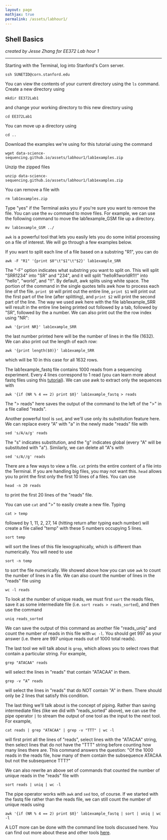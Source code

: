 ```yaml
---
layout: page
mathjax: true
permalink: /assets/labhour1/
---
```


## Shell Basics

_created by Jesse Zhang for EE372 Lab hour 1_

---

Starting with the Terminal, log into Stanford's Corn server.

```
ssh SUNETID@corn.stanford.edu
```

You can view the contents of your current directory using the ```ls``` command. Create a new directory using

```
mkdir EE372Lab1
```

and change your working directory to this new directory using

```
cd EE372Lab1
```

You can move up a directory using

```
cd ..
```

Download the examples we're using for this tutorial using the command

```
wget data-science-sequencing.github.io/assets/labhour1/lab1examples.zip
```

Unzip the zipped files

```
unzip data-science-sequencing.github.io/assets/labhour1/lab1examples.zip
```

You can remove a file with

```
rm lab1examples.zip
```

Type "yes" if the Terminal asks you if you're sure you want to remove the file. You can use the ```mv``` command to move files. For example, we can use the following command to move the lab1example_GSM file up a directory.

```
mv lab1example_GSM ../
```

```awk``` is a powerful tool that lets you easily lets you do some initial processing on a file of interest. We will go through a few examples below.

If you want to split each line of a file based on a substring "R1", you can do

```
awk -F "R1" '{print $0"\t"$1"\t"$2}' lab1example_SRR
```

The "-F" option indicates what substring you want to split on. This will split "SRR1234" into "SR" and "234", and it will split "helloR1worldR1!!" into "hello", "world", and "!!". By default, awk splits using white space. The portion of the command in the single quotes tells awk how to process each line of the file. ```print $0``` will print out the entire line, ```print $1``` will print out the first part of the line (after splitting), and ```print $2``` will print the second part of the line. The way we used awk here with the file lab1example_SRR will result in the entire line being printed out followed by a tab, followed by "SR", followed by the a number. We can also print out the the row index using "NR":

```
awk '{print NR}' lab1example_SRR
```

the last number printed here will be the number of lines in the file (1632). We can also print out the length of each row:

```
awk '{print length($0)}' lab1example_SRR
```

which will be 10 in this case for all 1632 rows.

The lab1example_fastq file contains 1000 reads from a sequencing experiment. Every 4 lines correspond to 1 read (you can learn more about fastq files using this [tutorial](http://nbviewer.jupyter.org/github/BenLangmead/comp-genomics-class/blob/master/notebooks/FASTQ.ipynb)). We can use awk to extract only the sequences with

```
awk '{if (NR % 4 == 2) print $0}' lab1example_fastq > reads
```

The "> reads" here saves the output of the command to the left of the ">" in a file called "reads".

Another powerful tool is ```sed```, and we'll use only its substitution feature here. We can replace every "A" with "a" in the newly made "reads" file with

```
sed 's/A/a/g' reads
```

The "s" indicates substitution, and the "g" indicates global (every "A" will be substituted with "a"). Similarly, we can delete all "A"s with

```
sed 's/A//g' reads
```

There are a few ways to view a file. ```cat``` prints the entire content of a file into the Terminal. If you are handling big files, you may not want this. ```head``` allows you to print the first only the first 10 lines of a files. You can use

```
head -n 20 reads
```

to print the first 20 lines of the "reads" file.

You can use ```cat``` and ">" to easily create a new file. Typing

```
cat > temp
```

followed by 1, 11, 2, 27, 14 (hitting return after typing each number) will create a file called "temp" with these 5 numbers occupying 5 lines.

```
sort temp
```

will sort the lines of this file lexographically, which is different than numerically. You will need to use

```
sort -n temp
```

to sort the file numerically. We showed above how you can use ```awk``` to count the number of lines in a file. We can also count the number of lines in the "reads" file using

```
wc -l reads
```

To look at the number of unique reads, we must first ```sort``` the reads files, save it as some intermediate file (i.e. ```sort reads > reads_sorted```), and then use the command

```
uniq reads_sorted
```

We can save the output of this command as another file "reads_uniq" and count the number of reads in this file with ```wc -l```. You should get 997 as your answer (i.e. there are 997 unique reads out of 1000 total reads).

The last tool we will talk about is ```grep```, which allows you to select rows that contain a particular string. For example,

```
grep "ATACAA" reads
```

will select the lines in "reads" that contain "ATACAA" in them.

```
grep -v “A” reads
```

will select the lines in "reads" that do NOT contain "A" in them. There should only be 2 lines that satisfy this condition.

The last thing we'll talk about is the concept of piping. Rather than saving intermediate files (like we did with "reads_sorted" above), we can use the pipe operator ```|``` to stream the output of one tool as the input to the next tool. For example,

```
cat reads | grep "ATACAA" | grep -v "TTT" | wc -l
```

will first print all the lines of "reads", select lines with the "ATACAA" string, then select lines that do not have the "TTT" string before counting how many lines there are. This command answers the question: "Of the 1000 reads in the reads file, how many of them contain the subsequence ATACAA but not the subsequence TTT?"

We can also rewrite an above set of commands that counted the number of unique reads in the "reads" file with

```
sort reads | uniq | wc -l
```

The pipe operator works with ```awk``` and ```sed``` too, of course. If we started with the fastq file rather than the reads file, we can still count the number of unique reads using

```
awk '{if (NR % 4 == 2) print $0}' lab1example_fastq | sort | uniq | wc -l
```

A LOT more can be done with the command line tools discussed here. You can find out more about these and other tools [here](http://ss64.com/bash/).
